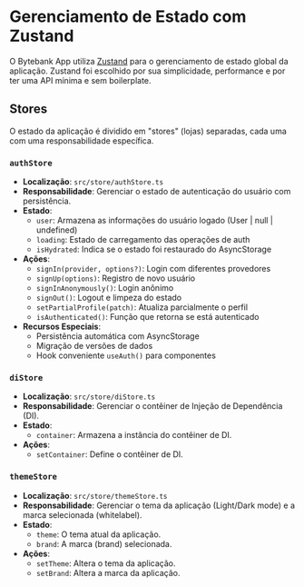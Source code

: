 # Gerenciamento de Estado com Zustand

O Bytebank App utiliza [Zustand](https://github.com/pmndrs/zustand) para o gerenciamento de estado global da aplicação. Zustand foi escolhido por sua simplicidade, performance e por ter uma API mínima e sem boilerplate.

## Stores

O estado da aplicação é dividido em "stores" (lojas) separadas, cada uma com uma responsabilidade específica.

### `authStore`

-   **Localização**: `src/store/authStore.ts`
-   **Responsabilidade**: Gerenciar o estado de autenticação do usuário com persistência.
-   **Estado**:
    -   `user`: Armazena as informações do usuário logado (User | null | undefined)
    -   `loading`: Estado de carregamento das operações de auth
    -   `isHydrated`: Indica se o estado foi restaurado do AsyncStorage
-   **Ações**:
    -   `signIn(provider, options?)`: Login com diferentes provedores
    -   `signUp(options)`: Registro de novo usuário
    -   `signInAnonymously()`: Login anônimo
    -   `signOut()`: Logout e limpeza do estado
    -   `setPartialProfile(patch)`: Atualiza parcialmente o perfil
    -   `isAuthenticated()`: Função que retorna se está autenticado
-   **Recursos Especiais**:
    -   Persistência automática com AsyncStorage
    -   Migração de versões de dados
    -   Hook conveniente `useAuth()` para componentes

### `diStore`

-   **Localização**: `src/store/diStore.ts`
-   **Responsabilidade**: Gerenciar o contêiner de Injeção de Dependência (DI).
-   **Estado**:
    -   `container`: Armazena a instância do contêiner de DI.
-   **Ações**:
    -   `setContainer`: Define o contêiner de DI.

### `themeStore`

-   **Localização**: `src/store/themeStore.ts`
-   **Responsabilidade**: Gerenciar o tema da aplicação (Light/Dark mode) e a marca selecionada (whitelabel).
-   **Estado**:
    -   `theme`: O tema atual da aplicação.
    -   `brand`: A marca (brand) selecionada.
-   **Ações**:
    -   `setTheme`: Altera o tema da aplicação.
    -   `setBrand`: Altera a marca da aplicação.